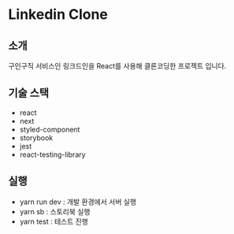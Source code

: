 # Linkedin Clone

## 소개

구인구직 서비스인 링크드인을 React를 사용해 클론코딩한 프로젝트 입니다.

## 기술 스택

- react
- next
- styled-component
- storybook
- jest
- react-testing-library

## 실행

- yarn run dev : 개발 환경에서 서버 실행
- yarn sb : 스토리북 실행
- yarn test : 테스트 진행
